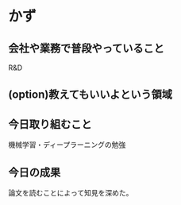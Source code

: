 # かず

## 会社や業務で普段やっていること
R&D

## (option)教えてもいいよという領域

## 今日取り組むこと
機械学習・ディープラーニングの勉強

## 今日の成果
論文を読むことによって知見を深めた。
